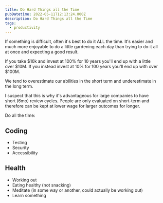 ```yaml
---
title: Do Hard Things all the Time
pubDatetime: 2022-05-11T12:13:24.000Z
description: Do Hard Things all the Time
tags:
  - productivity
---
```


If something is difficult, often it's best to do it ALL the time. It's easier
and much more enjoyable to do a little gardening each day than trying to do it
all at once and expecting a good result.

If you take $10k and invest at 100% for 10 years you'll end up with a little
over $10M. If you instead invest at 10% for 100 years you'll end up with over
$100M.

We tend to overestimate our abilities in the short term and underestimate in the
long term.

I suspect that this is why it's advantageous for large companies to have short (6mo)
review cycles. People are only evaluated on short-term and therefore can be kept
at lower wage for larger outcomes for longer.

Do all the time:

## Coding

- Testing
- Security
- Accessibility

## Health

- Working out
- Eating healthy (not snacking)
- Meditate (in some way or another, could actually be working out)
- Learn something
